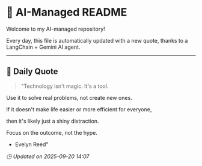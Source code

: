 # 🧠 AI-Managed README

Welcome to my AI-managed repository!

Every day, this file is automatically updated with a new quote, thanks to a LangChain + Gemini AI agent.

---

## 📅 Daily Quote

> "Technology isn't magic. It's a tool.

Use it to solve real problems, not create new ones.

If it doesn't make life easier or more efficient for everyone,

then it's likely just a shiny distraction.

Focus on the outcome, not the hype.

- Evelyn Reed"

*🕒 Updated on 2025-09-20 14:07*